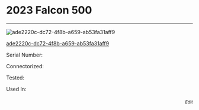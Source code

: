 # **2023 Falcon 500**
---

![ade2220c-dc72-4f8b-a659-ab53fa31aff9](https://mcquaidrobotics.github.io/inv/images/ade2220c-dc72-4f8b-a659-ab53fa31aff9.png)

[ade2220c-dc72-4f8b-a659-ab53fa31aff9](https://mcquaidrobotics.github.io/inv/images/labels/lb-ade2220c-dc72-4f8b-a659-ab53fa31aff9.png)

Serial Number: 

Connectorized: 

Tested: 

Used In: 


###### [<div style="text-align: right"><sub>Edit</sub></div>](https://github.com/McQuaidRobotics/inv/blob/main/guids/ade2220c-dc72-4f8b-a659-ab53fa31aff9.md)

